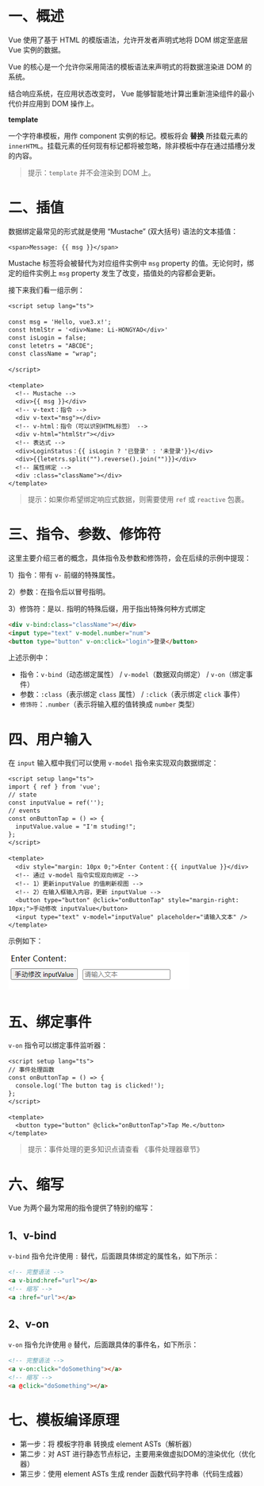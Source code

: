 # 一、概述

Vue 使用了基于 HTML 的模版语法，允许开发者声明式地将 DOM 绑定至底层 Vue 实例的数据。

Vue 的核心是一个允许你采用简洁的模板语法来声明式的将数据渲染进 DOM 的系统。

结合响应系统，在应用状态改变时， Vue 能够智能地计算出重新渲染组件的最小代价并应用到 DOM 操作上。

**template**

一个字符串模板，用作 component 实例的标记。模板将会 **替换** 所挂载元素的 `innerHTML`。挂载元素的任何现有标记都将被忽略，除非模板中存在通过插槽分发的内容。

> 提示：`template` 并不会渲染到 DOM 上。

# 二、插值

数据绑定最常见的形式就是使用 “Mustache” (双大括号) 语法的文本插值：

```vue
<span>Message: {{ msg }}</span>
```

Mustache 标签将会被替代为对应组件实例中 `msg` property 的值。无论何时，绑定的组件实例上 `msg` property 发生了改变，插值处的内容都会更新。

接下来我们看一组示例：

```vue
<script setup lang="ts">

const msg = 'Hello, vue3.x!';
const htmlStr = '<div>Name: Li-HONGYAO</div>'
const isLogin = false;
const letetrs = "ABCDE";
const className = "wrap";

</script>

<template>
  <!-- Mustache -->
  <div>{{ msg }}</div>
  <!-- v-text：指令 -->
  <div v-text="msg"></div>
  <!-- v-html：指令（可以识别HTML标签） -->
  <div v-html="htmlStr"></div>
  <!-- 表达式 -->
  <div>LoginStatus：{{ isLogin ? '已登录' : '未登录'}}</div>
  <div>{{letetrs.split("").reverse().join("")}}</div>
  <!-- 属性绑定 -->
  <div :class="className"></div>
</template>
```

> 提示：如果你希望绑定响应式数据，则需要使用 `ref` 或 `reactive` 包裹。

# 三、指令、参数、修饰符

这里主要介绍三者的概念，具体指令及参数和修饰符，会在后续的示例中提现：

1）指令：带有 `v-` 前缀的特殊属性。

2）参数：在指令后以冒号指明。

3）修饰符：是以`.` 指明的特殊后缀，用于指出特殊何种方式绑定

```html
<div v-bind:class="className"></div>
<input type="text" v-model.number="num">
<button type="button" v-on:click="login">登录</button>
```

上述示例中：

- 指令：`v-bind`（动态绑定属性） / `v-model`（数据双向绑定） / `v-on`（绑定事件）
- 参数：`:class`（表示绑定 `class` 属性） / `:click`（表示绑定 `click` 事件）
- `修饰符`：`.number`（表示将输入框的值转换成 `number` 类型）

# 四、用户输入

在 `input` 输入框中我们可以使用 `v-model` 指令来实现双向数据绑定：

```vue
<script setup lang="ts">
import { ref } from 'vue';
// state
const inputValue = ref('');
// events
const onButtonTap = () => {
  inputValue.value = "I'm studing!";
};
</script>

<template>
  <div style="margin: 10px 0;">Enter Content：{{ inputValue }}</div>
  <!-- 通过 v-model 指令实现双向绑定 -->
  <!-- 1）更新inputValue 的值刷新视图 -->
  <!-- 2）在输入框输入内容，更新 inputValue -->
  <button type="button" @click="onButtonTap" style="margin-right: 10px;">手动修改 inputValue</button>
  <input type="text" v-model="inputValue" placeholder="请输入文本" />
</template>
```

示例如下：

![](./IMGS/v-model.gif)

# 五、绑定事件

`v-on` 指令可以绑定事件监听器：

```vue
<script setup lang="ts">
// 事件处理函数
const onButtonTap = () => {
  console.log('The button tag is clicked!');
};
</script>

<template>
  <button type="button" @click="onButtonTap">Tap Me.</button>
</template>
```

> 提示：事件处理的更多知识点请查看 《事件处理器章节》

# 六、缩写

Vue 为两个最为常用的指令提供了特别的缩写：

## 1、v-bind

`v-bind` 指令允许使用 `:` 替代，后面跟具体绑定的属性名，如下所示：

```html
<!-- 完整语法 -->
<a v-bind:href="url"></a>
<!-- 缩写 -->
<a :href="url"></a>
```

## 2、v-on 

`v-on` 指令允许使用 `@` 替代，后面跟具体的事件名，如下所示：

```html
<!-- 完整语法 -->
<a v-on:click="doSomething"></a>
<!-- 缩写 -->
<a @click="doSomething"></a>
```

# 七、模板编译原理

- 第一步：将 模板字符串 转换成 element ASTs（解析器）
- 第二步：对 AST 进行静态节点标记，主要用来做虚拟DOM的渲染优化（优化器）
- 第三步：使用 element ASTs 生成 render 函数代码字符串（代码生成器）









